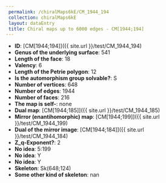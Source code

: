 ```yaml
--- 
 permalink: /chiralMaps6kE/CM_1944_194 
 collection: chiralMaps6kE
 layout: dataEntry
 title: Chiral maps up to 6000 edges - CM[1944;194]
---
```


- **ID**: [CM[1944;194]]({{ site.url }}/test/CM_1944_194)
- **Genus of the underlying surface**: 541
- **Length of the face**: 18
- **Valency**: 6
- **Length of the Petrie polygon**: 12
- **Is the automorphism group solvable?**: S
- **Number of vertices**: 648
- **Number of edges**: 1944
- **Number of faces**: 216
- **The map is self-**: none
- **Dual map**: [CM[1944;185]]({{ site.url }}/test/CM_1944_185)
- **Mirror (enantihomorphic) map**: [CM[1944;199]]({{ site.url }}/test/CM_1944_199)
- **Dual of the mirror image**: [CM[1944;184]]({{ site.url }}/test/CM_1944_184)
- **Z_q-Exponent?**: 2
- **No idea**:  5:199
- **No idea**: Y
- **No idea**: Y
- **Skeleton**: Sk(648;124)
- **Some other kind of skeleton**: nan
